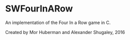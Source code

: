 # SWFourInARow
An implementation of the Four In a Row game in C. 




Created by Mor Huberman and Alexander Shugaley, 2016
